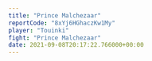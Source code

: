 ```yaml
---
title: "Prince Malchezaar"
reportCode: "8xYj6HGhaczKw1My"
player: "Touinki"
fight: "Prince Malchezaar"
date: 2021-09-08T20:17:22.766000+00:00
---
```

